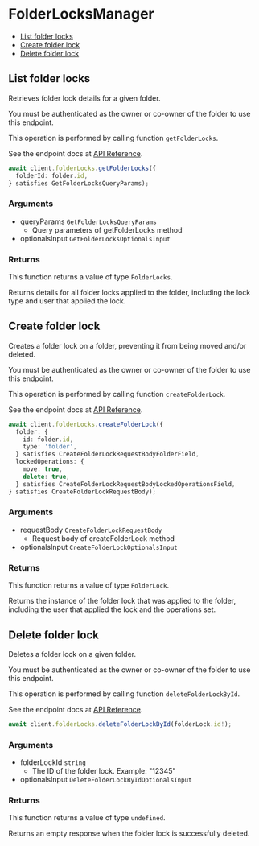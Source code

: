 # FolderLocksManager

- [List folder locks](#list-folder-locks)
- [Create folder lock](#create-folder-lock)
- [Delete folder lock](#delete-folder-lock)

## List folder locks

Retrieves folder lock details for a given folder.

You must be authenticated as the owner or co-owner of the folder to
use this endpoint.

This operation is performed by calling function `getFolderLocks`.

See the endpoint docs at
[API Reference](https://developer.box.com/reference/get-folder-locks/).

<!-- sample get_folder_locks -->

```ts
await client.folderLocks.getFolderLocks({
  folderId: folder.id,
} satisfies GetFolderLocksQueryParams);
```

### Arguments

- queryParams `GetFolderLocksQueryParams`
  - Query parameters of getFolderLocks method
- optionalsInput `GetFolderLocksOptionalsInput`

### Returns

This function returns a value of type `FolderLocks`.

Returns details for all folder locks applied to the folder, including the
lock type and user that applied the lock.

## Create folder lock

Creates a folder lock on a folder, preventing it from being moved and/or
deleted.

You must be authenticated as the owner or co-owner of the folder to
use this endpoint.

This operation is performed by calling function `createFolderLock`.

See the endpoint docs at
[API Reference](https://developer.box.com/reference/post-folder-locks/).

<!-- sample post_folder_locks -->

```ts
await client.folderLocks.createFolderLock({
  folder: {
    id: folder.id,
    type: 'folder',
  } satisfies CreateFolderLockRequestBodyFolderField,
  lockedOperations: {
    move: true,
    delete: true,
  } satisfies CreateFolderLockRequestBodyLockedOperationsField,
} satisfies CreateFolderLockRequestBody);
```

### Arguments

- requestBody `CreateFolderLockRequestBody`
  - Request body of createFolderLock method
- optionalsInput `CreateFolderLockOptionalsInput`

### Returns

This function returns a value of type `FolderLock`.

Returns the instance of the folder lock that was applied to the folder,
including the user that applied the lock and the operations set.

## Delete folder lock

Deletes a folder lock on a given folder.

You must be authenticated as the owner or co-owner of the folder to
use this endpoint.

This operation is performed by calling function `deleteFolderLockById`.

See the endpoint docs at
[API Reference](https://developer.box.com/reference/delete-folder-locks-id/).

<!-- sample delete_folder_locks_id -->

```ts
await client.folderLocks.deleteFolderLockById(folderLock.id!);
```

### Arguments

- folderLockId `string`
  - The ID of the folder lock. Example: "12345"
- optionalsInput `DeleteFolderLockByIdOptionalsInput`

### Returns

This function returns a value of type `undefined`.

Returns an empty response when the folder lock is successfully deleted.

